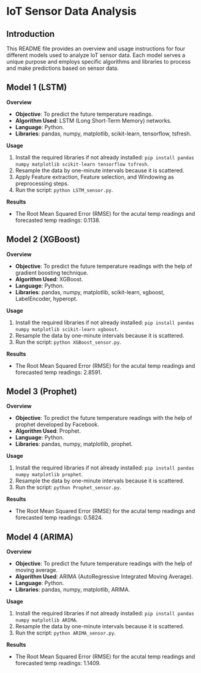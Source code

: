 # IoT Sensor Data Analysis

## Introduction

This README file provides an overview and usage instructions for four different models used to analyze IoT sensor data. Each model serves a unique purpose and employs specific algorithms and libraries to process and make predictions based on sensor data.

## Model 1 (LSTM)

**Overview**

- **Objective**: To predict the future temperature readings.
- **Algorithm Used**: LSTM (Long Short-Term Memory) networks.
- **Language**: Python.
- **Libraries**: pandas, numpy, matplotlib, scikit-learn, tensorflow, tsfresh.

**Usage**

1. Install the required libraries if not already installed: `pip install pandas numpy matplotlib scikit-learn tensorflow tsfresh`.
2. Resample the data by one-minute intervals because it is scattered.
3. Apply Feature extraction, Feature selection, and Windowing as preprocessing steps.
4. Run the script: `python LSTM_sensor.py`.

**Results**

- The Root Mean Squared Error (RMSE) for the acutal temp readings and forecasted temp readings: 0.1138.

## Model 2 (XGBoost)

**Overview**

- **Objective**: To predict the future temperature readings with the help of gradient boosting technique.
- **Algorithm Used**: XGBoost.
- **Language**: Python.
- **Libraries**: pandas, numpy, matplotlib, scikit-learn, xgboost, LabelEncoder, hyperopt.

**Usage**

1. Install the required libraries if not already installed: `pip install pandas numpy matplotlib scikit-learn xgboost`.
2. Resample the data by one-minute intervals because it is scattered.
3. Run the script: `python XGBoost_sensor.py`.

**Results**

- The Root Mean Squared Error (RMSE) for the acutal temp readings and forecasted temp readings: 2.8591.

## Model 3 (Prophet)

**Overview**

- **Objective**: To predict the future temperature readings with the help of prophet developed by Facebook.
- **Algorithm Used**: Prophet.
- **Language**: Python.
- **Libraries**: pandas, numpy, matplotlib, prophet.

**Usage**

1. Install the required libraries if not already installed: `pip install pandas numpy matplotlib prophet`.
2. Resample the data by one-minute intervals because it is scattered.
3. Run the script: `python Prophet_sensor.py`.

**Results**

- The Root Mean Squared Error (RMSE) for the acutal temp readings and forecasted temp readings: 0.5824.

## Model 4 (ARIMA)

**Overview**

- **Objective**: To predict the future temperature readings with the help of moving average.
- **Algorithm Used**: ARIMA (AutoRegressive Integrated Moving Average).
- **Language**: Python.
- **Libraries**: pandas, numpy, matplotlib, ARIMA.

**Usage**

1. Install the required libraries if not already installed: `pip install pandas numpy matplotlib ARIMA`.
2. Resample the data by one-minute intervals because it is scattered.
3. Run the script: `python ARIMA_sensor.py`.

**Results**

- The Root Mean Squared Error (RMSE) for the acutal temp readings and forecasted temp readings: 1.1409.




